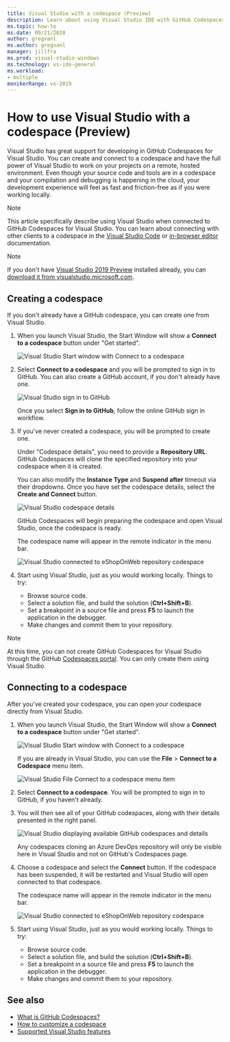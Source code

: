 ```yaml
---
title: Visual Studio with a codespace (Preview)
description: Learn about using Visual Studio IDE with GitHub Codespaces for Visual Studio.
ms.topic: how-to
ms.date: 09/21/2020
author: gregvanl
ms.author: gregvanl
manager: jillfra
ms.prod: visual-studio-windows
ms.technology: vs-ide-general
ms.workload:
- multiple
monikerRange: vs-2019
---
```


# How to use Visual Studio with a codespace (Preview)

Visual Studio has great support for developing in GitHub Codespaces for Visual Studio. You can create and connect to a codespace and have the full power of Visual Studio to work on your projects on a remote, hosted environment. Even though your source code and tools are in a codespace and your compilation and debugging is happening in the cloud, your development experience will feel as fast and friction-free as if you were working locally.

> [!NOTE]
> This article specifically describe using Visual Studio when connected to GitHub Codespaces for Visual Studio. You can learn about connecting with other clients to a codespace in the [Visual Studio Code](https://docs.github.com/github/developing-online-with-codespaces/connecting-to-your-codespace-from-visual-studio-code) or [in-browser editor](https://docs.github.com/en/github/developing-online-with-codespaces/developing-in-a-codespace) documentation.

> [!NOTE]
> If you don't have [Visual Studio 2019 Preview](https://aka.ms/vspreview) installed already, you can [download it from visualstudio.microsoft.com](https://aka.ms/vspreview).

## Creating a codespace

If you don't already have a GitHub codespace, you can create one from Visual Studio.

1. When you launch Visual Studio, the Start Window will show a **Connect to a codespace** button under "Get started".

   ![Visual Studio Start window with Connect to a codespace](media/visual-studio-start-window.png)

2. Select **Connect to a codespace** and you will be prompted to sign in to GitHub. You can also create a GitHub account, if you don't already have one.

   ![Visual Studio sign in to GitHub](media/visual-studio-sign-in-to-github.png)

   Once you select **Sign in to GitHub**, follow the online GitHub sign in workflow.

3. If you've never created a codespace, you will be prompted to create one.

   Under "Codespace details", you need to provide a **Repository URL**. GitHub Codespaces will clone the specified repository into your codespace when it is created.

   You can also modify the **Instance Type** and **Suspend after** timeout via their dropdowns. Once you have set the codespace details, select the **Create and Connect** button.

   ![Visual Studio codespace details](media/visual-studio-codespace-details.png)

   GitHub Codespaces will begin preparing the codespace and open Visual Studio, once the codespace is ready.

   The codespace name will appear in the remote indicator in the menu bar.

   ![Visual Studio connected to eShopOnWeb repository codespace](media/visual-studio-eshoponweb-codespace.png)

4. Start using Visual Studio, just as you would working locally. Things to try:

   * Browse source code.
   * Select a solution file, and build the solution (**Ctrl+Shift+B**).
   * Set a breakpoint in a source file and press **F5** to launch the application in the debugger.
   * Make changes and commit them to your repository.   

> [!NOTE]
> At this time, you can not create GitHub Codespaces for Visual Studio through the GitHub [Codespaces portal](https://github.com/codespaces). You can only create them using Visual Studio.

## Connecting to a codespace

After you've created your codespace, you can open your codespace directly from Visual Studio.

1. When you launch Visual Studio, the Start Window will show a **Connect to a codespace** button under "Get started".

   ![Visual Studio Start window with Connect to a codespace](media/visual-studio-start-window.png)

   If you are already in Visual Studio, you can use the **File** > **Connect to a Codespace** menu item.

   ![Visual Studio File Connect to a codespace menu item](media/visual-studio-file-connect-to-codespace.png)

2. Select **Connect to a codespace**. You will be prompted to sign in to GitHub, if you haven't already.

3. You will then see all of your GitHub codespaces, along with their details presented in the right panel.

   ![Visual Studio displaying available GitHub codespaces and details](media/visual-studio-connect-codespace.png)

   Any codespaces cloning an Azure DevOps repository will only be visible here in Visual Studio and not on GitHub's Codespaces page.

4. Choose a codespace and select the **Connect** button. If the codespace has been suspended, it will be restarted and Visual Studio will open connected to that codespace.

   The codespace name will appear in the remote indicator in the menu bar.

   ![Visual Studio connected to eShopOnWeb repository codespace](media/visual-studio-eshoponweb-codespace.png)

5. Start using Visual Studio, just as you would working locally. Things to try:

   * Browse source code.
   * Select a solution file, and build the solution (**Ctrl+Shift+B**).
   * Set a breakpoint in a source file and press **F5** to launch the application in the debugger.
   * Make changes and commit them to your repository.

<!-- TBD ## Suspend a codespace -->

<!-- TBD ## Disconnect from a codespace -->

## See also

* [What is GitHub Codespaces?](codespaces-overview.md)
* [How to customize a codespace](customize-codespaces.md)
* [Supported Visual Studio features](supported-features-codespaces.md)
